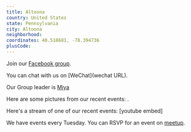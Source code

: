 ```yaml
---
title: Altoona
country: United States
state: Pennsylvania
city: Altoona
neighborhood: 
coordinates: 40.518681, -78.394736
plusCode:
---
```

Join our [Facebook group](https://www.facebook.com/groups/free.code.camp.altoona.pa).

You can chat with us on [WeChat](wechat URL).

Our Group leader is [Miya](freecodecamp.org/miya)

Here are some pictures from our recent events:
![]().

Here's a stream of one of our recent events:
[youtube embed]

We have events every Tuesday. You can RSVP for an event on [meetup](meetupurl).

